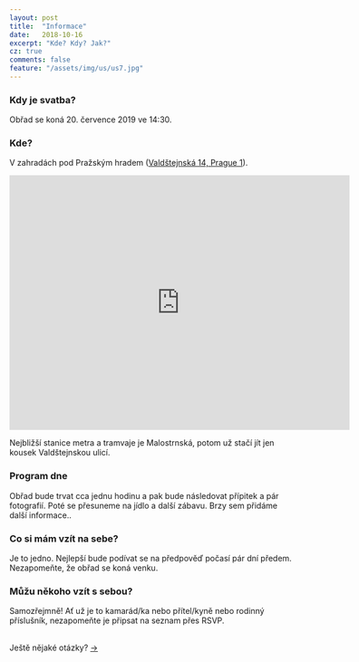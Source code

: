 ```yaml
---
layout: post
title:  "Informace"
date:   2018-10-16
excerpt: "Kde? Kdy? Jak?"
cz: true
comments: false
feature: "/assets/img/us/us7.jpg"
---
```


### Kdy je svatba?

Obřad se koná 20. července 2019 ve 14:30.

### Kde?

V zahradách pod Pražským hradem (<a href="https://www.palacove-zahrady.cz/cs">Valdštejnská 14, Prague 1</a>).

<iframe src="https://www.google.com/maps/embed?pb=!1m18!1m12!1m3!1d2456.8966402713013!2d14.405383811518716!3d50.09093382200063!2m3!1f0!2f0!3f0!3m2!1i1024!2i768!4f13.1!3m3!1m2!1s0x0%3A0x81e732b40ce9ee51!2sGardens+below+Prague+Castle!5e0!3m2!1sen!2sfr!4v1549119562276" width="600" height="450" frameborder="0" style="border:0" allowfullscreen></iframe>

Nejbližší stanice metra a tramvaje je Malostrnská, potom už stačí jít jen kousek Valdštejnskou ulicí.

### Program dne

Obřad bude trvat cca jednu hodinu a pak bude následovat přípitek a pár fotografií.
Poté se přesuneme na jídlo a další zábavu. Brzy sem přidáme další informace..

### Co si mám vzít na sebe?

Je to jedno. Nejlepší bude podívat se na předpověď počasí pár dní předem. Nezapomeňte, že obřad se koná venku.

### Můžu někoho vzít s sebou?

Samozřejmně! Ať už je to kamarád/ka nebo přítel/kyně nebo rodinný příslušník, nezapomeňte je připsat na seznam přes RSVP.

<br/>
Ještě nějaké otázky? <a href="https://helena-benoit.github.io//contact-cz/" class="btn zoombtn"> &rarr; </a> <br/>







